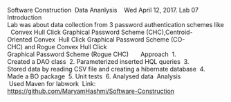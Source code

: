 Software Construction  Data Ananlysis 
 
Wed April 12, 2017. Lab 07 
Introduction  Lab was about data collection from 3 password authentication schemes like  Convex Hull Click Graphical Password Scheme (CHC),Centroid-Oriented Convex  Hull Click Graphical Password Scheme (CO-CHC) and Rogue Convex Hull Click  Graphical Password Scheme (Rogue CHC)  
 
 
Approach  1. Created a DAO class  2. Parameterized inserted HQL queries  3. Stored data by reading CSV file and creating a hibernate database  4. Made a BO package  5. Unit tests  6. Analysed data 
Analysis   Used Maven for labwork 
Link:  
https://github.com/MaryamHashmi/Software-Construction
